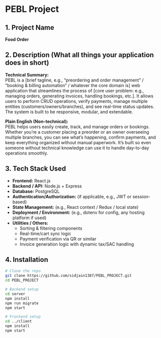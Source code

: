 # PEBL Project

<!-- Optional: badges like build status, license, version, etc. -->
<!-- Example: badges: [![License](https://img.shields.io/badge/license-MIT-blue.svg)](LICENSE) -->

## 1. Project Name
**Food Order**

## 2. Description (What all things your application does in short)

**Technical Summary:**  
PEBL is a [brief tagline, e.g., “preordering and order management” / “booking & billing automation” / whatever the core domain is] web application that streamlines the process of [core user problem: e.g., managing orders, generating invoices, handling bookings, etc.]. It allows users to perform CRUD operations, verify payments, manage multiple entities (customers/owners/branches), and see real-time status updates. The system is built to be responsive, modular, and extendable.

**Plain English (Non-technical):**  
PEBL helps users easily create, track, and manage orders or bookings. Whether you’re a customer placing a preorder or an owner overseeing multiple branches, you can see what’s happening, confirm payments, and keep everything organized without manual paperwork. It’s built so even someone without technical knowledge can use it to handle day-to-day operations smoothly.

## 3. Tech Stack Used

- **Frontend:** React.js  
- **Backend / API:** Node.js + Express  
- **Database:** PostgreSQL  
- **Authentication/Authorization:** (if applicable, e.g., JWT or session-based)  
- **State Management:** (e.g., React context / Redux / local state)  
- **Deployment / Environment:** (e.g., dotenv for config, any hosting platform if used)  
- **Utilities / Others:**  
  - Sorting & filtering components  
  - Real-time/cart sync logic  
  - Payment verification via QR or similar  
  - Invoice generation logic with dynamic tax/SAC handling  


## 4. Installation

```bash
# Clone the repo
git clone https://github.com/sidjain1387/PEBL_PROJECT.git
cd PEBL_PROJECT

# Backend setup
cd server
npm install
npm run migrate 
npm start  

# Frontend setup
cd ../client
npm install
npm start
```
